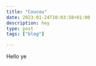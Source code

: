 ```yaml
---
title: "Coucou"
date: 2023-01-24T10:03:58+01:00
description: hey
type: post
tags: ["blog"]

---
```

Hello ye
